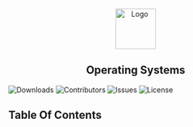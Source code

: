<br/>
<p align="center">
  <a href="https://github.com/Dare-marvel/Operating-Systems">
    <img src="https://raw.githubusercontent.com/Dare-marvel/Operating-Systems/main/Images/operating-system.png" alt="Logo" width="80" height="80">
  </a>

  <h2 align="center">Operating Systems</h2>
  
</p>

![Downloads](https://img.shields.io/github/downloads/Dare-marvel/Operating-Systems/total) ![Contributors](https://img.shields.io/github/contributors/Dare-marvel/Operating-Systems?color=dark-green) ![Issues](https://img.shields.io/github/issues/Dare-marvel/Operating-Systems) ![License](https://img.shields.io/github/license/Dare-marvel/Operating-Systems) 

## Table Of Contents
